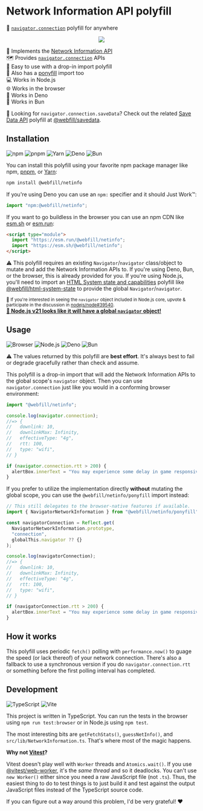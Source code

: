 # Network Information API polyfill

🔌 [`navigator.connection`] polyfill for anywhere

<p align="center">
  <img src="https://i.imgur.com/cmucJDA.png" />
</p>

📜 Implements the [Network Information API] \
🗺️ Provides [`navigator.connection`] APIs \
🚀 Easy to use with a drop-in import polyfill \
🦄 Also has a [ponyfill] import too \
💻 Works in Node.js \
🌐 Works in the browser \
🦕 Works in Deno \
🧅 Works in Bun

👀 Looking for `navigator.connection.saveData`? Check out the related [Save Data
API] polyfill at [@webfill/savedata].

## Installation

![npm](https://img.shields.io/static/v1?style=for-the-badge&message=npm&color=CB3837&logo=npm&logoColor=FFFFFF&label=)
![pnpm](https://img.shields.io/static/v1?style=for-the-badge&message=pnpm&color=222222&logo=pnpm&logoColor=F69220&label=)
![Yarn](https://img.shields.io/static/v1?style=for-the-badge&message=Yarn&color=2C8EBB&logo=Yarn&logoColor=FFFFFF&label=)
![Deno](https://img.shields.io/static/v1?style=for-the-badge&message=Deno&color=000000&logo=Deno&logoColor=FFFFFF&label=)
![Bun](https://img.shields.io/static/v1?style=for-the-badge&message=Bun&color=000000&logo=Bun&logoColor=FFFFFF&label=)

You can install this polyfill using your favorite npm package manager like npm,
[pnpm], or [Yarn]:

```sh
npm install @webfill/netinfo
```

If you're using Deno you can use an `npm:` specifier and it should Just Work™:

```ts
import "npm:@webfill/netinfo";
```

If you want to go buildless in the browser you can use an npm CDN like [esm.sh]
or [esm.run]:

```html
<script type="module">
  import "https://esm.run/@webfill/netinfo";
  import "https://esm.sh/@webfill/netinfo";
</script>
```

⚠️ This polyfill requires an existing `Navigator`/`navigator` class/object to
mutate and add the Network Information APIs to. If you're using Deno, Bun, or
the browser, this is already provided for you. If you're using Node.js, you'll
need to import an [HTML System state and capabilities] polyfill like
[@webfill/html-system-state] to provide the global `Navigator`/`navigator`.

<sup>🚀 If you're interested in seeing the `navigator` object included in
Node.js core, upvote & participate in the discussion in
[nodejs/node#39540].</sup> \
**[🌟 Node.js v21 looks like it will have a global `navigator` object!](https://github.com/nodejs/node/pull/49870)**

## Usage

![Browser](https://img.shields.io/static/v1?style=for-the-badge&message=Browser&color=4285F4&logo=Google+Chrome&logoColor=FFFFFF&label=)
![Node.js](https://img.shields.io/static/v1?style=for-the-badge&message=Node.js&color=339933&logo=Node.js&logoColor=FFFFFF&label=)
![Deno](https://img.shields.io/static/v1?style=for-the-badge&message=Deno&color=000000&logo=Deno&logoColor=FFFFFF&label=)
![Bun](https://img.shields.io/static/v1?style=for-the-badge&message=Bun&color=000000&logo=Bun&logoColor=FFFFFF&label=)

⚠️ The values returned by this polyfill are **best effort**. It's always best to
fail or degrade gracefully rather than check and assume.

This polyfill is a drop-in import that will add the Network Information APIs to
the global scope's `navigator` object. Then you can use `navigator.connection`
just like you would in a conforming browser environment:

```js
import "@webfill/netinfo";

console.log(navigator.connection);
//=> {
//   downlink: 10,
//   downlinkMax: Infinity,
//   effectiveType: "4g",
//   rtt: 100,
//   type: "wifi",
// }

if (navigator.connection.rtt > 200) {
  alertBox.innerText = "You may experience some delay in game responsiveness.";
}
```

If you prefer to utilize the implementation directly **without** mutating the
global scope, you can use the `@webfill/netinfo/ponyfill` import instead:

```js
// This still delegates to the browser-native features if available.
import { NavigatorNetworkInformation } from "@webfill/netinfo/ponyfill";

const navigatorConnection = Reflect.get(
  NavigatorNetworkInformation.prototype,
  "connection",
  globalThis.navigator ?? {}
);

console.log(navigatorConnection);
//=> {
//   downlink: 10,
//   downlinkMax: Infinity,
//   effectiveType: "4g",
//   rtt: 100,
//   type: "wifi",
// }

if (navigatorConnection.rtt > 200) {
  alertBox.innerText = "You may experience some delay in game responsiveness.";
}
```

## How it works

This polyfill uses periodic `fetch()` polling with `performance.now()` to guage
the speed (or lack thereof) of your network connection. There's also a fallback
to use a synchronous version if you do `navigator.connection.rtt` or something
before the first polling interval has completed.

## Development

![TypeScript](https://img.shields.io/static/v1?style=for-the-badge&message=TypeScript&color=3178C6&logo=TypeScript&logoColor=FFFFFF&label=)
![Vite](https://img.shields.io/static/v1?style=for-the-badge&message=Vite&color=646CFF&logo=Vite&logoColor=FFFFFF&label=)

This project is written in TypeScript. You can run the tests in the browser
using `npm run test:browser` or in Node.js using `npm test`.

The most interesting bits are `getFetchStats()`, `guessNetInfo()`, and
`src/lib/NetworkInformation.ts`. That's where most of the magic happens.

**Why not [Vitest]?**

Vitest doesn't play well with `Worker` threads and `Atomics.wait()`. If you use
[@vitest/web-worker], it's the _same thread_ and so it deadlocks. You can't use
`new Worker()` either since you need a raw JavaScript file (not `.ts`). Thus,
the easiest thing to do to test things is to just build it and test against the
output JavaScript files instead of the TypeScript source code.

If you can figure out a way around this problem, I'd be very grateful! ❤️

<!-- prettier-ignore-start -->
[Network Information API]: https://wicg.github.io/netinfo/
[`navigator.connection`]: https://developer.mozilla.org/en-US/docs/Web/API/NetworkInformation
[HTML System state and capabilities]: https://html.spec.whatwg.org/multipage/system-state.html
[@webfill/html-system-state]: https://github.com/webfill/html-system-state
[save data api]: https://wicg.github.io/savedata/
[@webfill/savedata]: https://github.com/webfill/savedata
[nodejs/node#39540]: https://github.com/nodejs/node/issues/39540
[Vitest]: https://vitest.dev/
[@vitest/web-worker]: https://github.com/vitest-dev/vitest/tree/main/packages/web-worker#readme
[esm.sh]: https://esm.sh/
[esm.run]: https://esm.run/
[ponyfill]: https://ponyfill.com/
[pnpm]: https://pnpm.io/
[Yarn]: https://yarnpkg.com/
<!-- prettier-ignore-end -->
